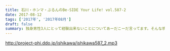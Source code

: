 ```yaml
---
title: 石川・ホンマ・ぶるんのBe-SIDE Your Life! vol.587-2
date: 2017-08-12
tags: ['2017年', '2017年08月']
draft: false
summary: 独身男性3人にとって経験出来ないことについてあーだこーだ言ってます。そんな境地に立つ日は来るのでしょうか…MIURA
---
```


http://project-phi.ddo.jp/ishikawa/ishikawa587_2.mp3
